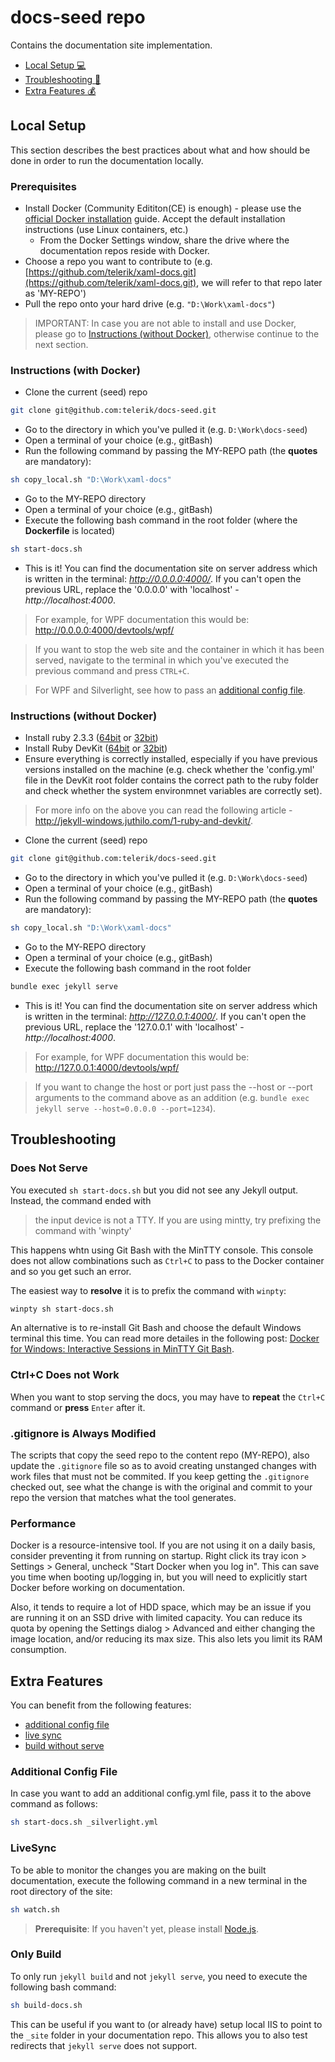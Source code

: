 # docs-seed repo
Contains the documentation site implementation.

- [Local Setup :computer:](#local-setup)
- [Troubleshooting :hankey:](#troubleshooting)
- [Extra Features :moneybag:](#extra-features)

## Local Setup
This section describes the best practices about what and how should be done in order to run the documentation locally.

### Prerequisites
- Install Docker (Community Edititon(CE) is enough) - please use the [official Docker installation](https://docs.docker.com/install/) guide. Accept the default installation instructions (use Linux containers, etc.)    
  - From the Docker Settings window, share the drive where the documentation repos reside with Docker.
- Choose a repo you want to contribute to (e.g. [https://github.com/telerik/xaml-docs.git](https://github.com/telerik/xaml-docs.git), we will refer to that repo later as 'MY-REPO')
- Pull the repo onto your hard drive (e.g. `"D:\Work\xaml-docs"`)

> IMPORTANT: In case you are not able to install and use Docker, please go to [Instructions (without Docker)](#instructions-without-docker), otherwise continue to the next section.

### Instructions (with Docker)
- Clone the current (seed) repo 
```bash
git clone git@github.com:telerik/docs-seed.git
```

- Go to the directory in which you've pulled it (e.g. `D:\Work\docs-seed`)
- Open a terminal of your choice (e.g., gitBash)
- Run the following command by passing the MY-REPO path (the **quotes** are mandatory):
```bash
sh copy_local.sh "D:\Work\xaml-docs"
```

- Go to the MY-REPO directory
- Open a terminal of your choice (e.g., gitBash)
- Execute the following bash command in the root folder (where the **Dockerfile** is located)
```bash
sh start-docs.sh
```

- This is it! You can find the documentation site on server address which is written in the terminal: *http://0.0.0.0:4000/*. If you can't open the previous URL, replace the '0.0.0.0' with 'localhost' - *http://localhost:4000*. 
> For example, for WPF documentation this would be: http://0.0.0.0:4000/devtools/wpf/

> If you want to stop the web site and the container in which it has been served, navigate to the terminal in which you've executed the previous command and press `CTRL+C`.

> For WPF and Silverlight, see how to pass an [additional config file](#additional-config-file).

### Instructions (without Docker)
- Install ruby 2.3.3 ([64bit](https://dl.bintray.com/oneclick/rubyinstaller/rubyinstaller-2.3.3-x64.exe) or [32bit](https://dl.bintray.com/oneclick/rubyinstaller/rubyinstaller-2.3.3-x64.exe))
- Install Ruby DevKit ([64bit](https://dl.bintray.com/oneclick/rubyinstaller/DevKit-mingw64-64-4.7.2-20130224-1432-sfx.exe) or [32bit](https://dl.bintray.com/oneclick/rubyinstaller/DevKit-mingw64-32-4.7.2-20130224-1151-sfx.exe))
- Ensure everything is correctly installed, especially if you have previous versions installed on the machine (e.g. check whether the 'config.yml' file in the DevKit root folder contains the correct path to the ruby folder and check whether the system environmnet variables are correctly set).

> For more info on the above you can read the following article - http://jekyll-windows.juthilo.com/1-ruby-and-devkit/.

- Clone the current (seed) repo 
```bash
git clone git@github.com:telerik/docs-seed.git
```

- Go to the directory in which you've pulled it (e.g. `D:\Work\docs-seed`)
- Open a terminal of your choice (e.g., gitBash)
- Run the following command by passing the MY-REPO path (the **quotes** are mandatory):
```bash
sh copy_local.sh "D:\Work\xaml-docs"
```

- Go to the MY-REPO directory
- Open a terminal of your choice (e.g., gitBash)
- Execute the following bash command in the root folder
```bash
bundle exec jekyll serve
```

- This is it! You can find the documentation site on server address which is written in the terminal: *http://127.0.0.1:4000/*. If you can't open the previous URL, replace the '127.0.0.1' with 'localhost' - *http://localhost:4000*. 
> For example, for WPF documentation this would be: http://127.0.0.1:4000/devtools/wpf/

> If you want to change the host or port just pass the --host or --port arguments to the command above as an addition (e.g. `bundle exec jekyll serve --host=0.0.0.0 --port=1234`). 

## Troubleshooting

### Does Not Serve

You executed `sh start-docs.sh` but you did not see any Jekyll output. Instead, the command ended with

>the input device is not a TTY. If you are using mintty, try prefixing the command with 'winpty'

This happens whtn using Git Bash with the MinTTY console. This console does not allow combinations such as `Ctrl+C` to pass to the Docker container and so you get such an error.

The easiest way to **resolve** it is to prefix the command with `winpty`:

```bash
winpty sh start-docs.sh
```

An alternative is to re-install Git Bash and choose the default Windows terminal this time. You can read more detailes in the following post: [Docker for Windows: Interactive Sessions in MinTTY Git Bash](https://willi.am/blog/2016/08/08/docker-for-windows-interactive-sessions-in-mintty-git-bash/).

### Ctrl+C Does not Work

When you want to stop serving the docs, you may have to **repeat** the `Ctrl+C` command or **press** `Enter` after it.

### .gitignore is Always Modified

The scripts that copy the seed repo to the content repo (MY-REPO), also update the `.gitignore` file so as to avoid creating unstanged changes with work files that must not be commited. If you keep getting the `.gitignore` checked out, see what the change is with the original and commit to your repo the version that matches what the tool generates.

### Performance

Docker is a resource-intensive tool. If you are not using it on a daily basis, consider preventing it from running on startup. Right click its tray icon > Settings > General, uncheck "Start Docker when you log in". This can save you time when booting up/logging in, but you will need to explicitly start Docker before working on documentation.

Also, it tends to require a lot of HDD space, which may be an issue if you are running it on an SSD drive with limited capacity. You can reduce its quota by opening the Settings dialog > Advanced and either changing the image location, and/or reducing its max size. This also lets you limit its RAM consumption.

## Extra Features

You can benefit from the following features:
* [additional config file](#additional-config-file)
* [live sync](#livesync)
* [build without serve](#only-build)

### Additional Config File

In case you want to add an additional config.yml file, pass it to the above command as follows:
```bash
sh start-docs.sh _silverlight.yml
```
### LiveSync
To be able to monitor the changes you are making on the built documentation, execute the following command in a new terminal in the root directory of the site:
```bash
sh watch.sh
```

> **Prerequisite**: If you haven't yet, please install [Node.js](https://nodejs.org/en/).

### Only Build

To only run `jekyll build` and not `jekyll serve`, you need to execute the following bash command:
```bash
sh build-docs.sh
```

This can be useful if you want to (or already have) setup local IIS to point to the `_site` folder in your documentation repo. This allows you to also test redirects that `jekyll serve` does not support.

